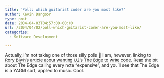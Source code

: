 ```yaml
---
title: 'Poll: which guitarist coder are you most like?'
author: Kevin Dangoor
type: post
date: 2004-04-03T04:57:00+00:00
url: /2004/04/02/poll-which-guitarist-coder-are-you-most-like/
categories:
  - Software Development

---
```

Actually, I&#8217;m not taking one of those silly polls 🙂 I am, however, linking to [Rory Blyth&#8217;s article about wanting U2&#8217;s The Edge to write code][1]. Read the bit about The Edge calling every note &#8220;expensive&#8221;, and you&#8217;ll see that The Edge is a YAGNI sort, applied to music. Cool.

 [1]: http://neopoleon.com/blog/posts/4933.aspx "Rory Blyth - Neopoleon.com"